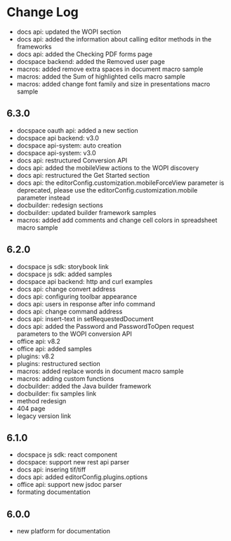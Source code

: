 # Change Log

- docs api: updated the WOPI section
- docs api: added the information about calling editor methods in the frameworks
- docs api: added the Checking PDF forms page
- docspace backend: added the Removed user page
- macros: added remove extra spaces in document macro sample
- macros: added the Sum of highlighted cells macro sample
- macros: added change font family and size in presentations macro sample

## 6.3.0
- docspace oauth api: added a new section
- docspace api backend: v3.0
- docspace api-system: auto creation
- docspace api-system: v3.0
- docs api: restructured Conversion API
- docs api: added the mobileView actions to the WOPI discovery
- docs api: restructured the Get Started section
- docs api: the editorConfig.customization.mobileForceView parameter is deprecated, please use the editorConfig.customization.mobile parameter instead
- docbuilder: redesign sections
- docbuilder: updated builder framework samples
- macros: added add comments and change cell colors in spreadsheet macro sample

## 6.2.0
- docspace js sdk: storybook link
- docspace js sdk: added samples
- docspace api backend: http and curl examples
- docs api: change convert address
- docs api: configuring toolbar appearance
- docs api: users in response after info command
- docs api: change command address
- docs api: insert-text in setRequestedDocument
- docs api: added the Password and PasswordToOpen request parameters to the WOPI conversion API
- office api: v8.2
- office api: added samples
- plugins: v8.2
- plugins: restructured section
- macros: added replace words in document macro sample
- macros: adding custom functions
- docbuilder: added the Java builder framework
- docbuilder: fix samples link
- method redesign
- 404 page
- legacy version link

## 6.1.0
- docspace js sdk: react component
- docspace: support new rest api parser
- docs api: insering tif/tiff
- docs api: added editorConfig.plugins.options
- office api: support new jsdoc parser
- formating documentation

## 6.0.0
- new platform for documentation
